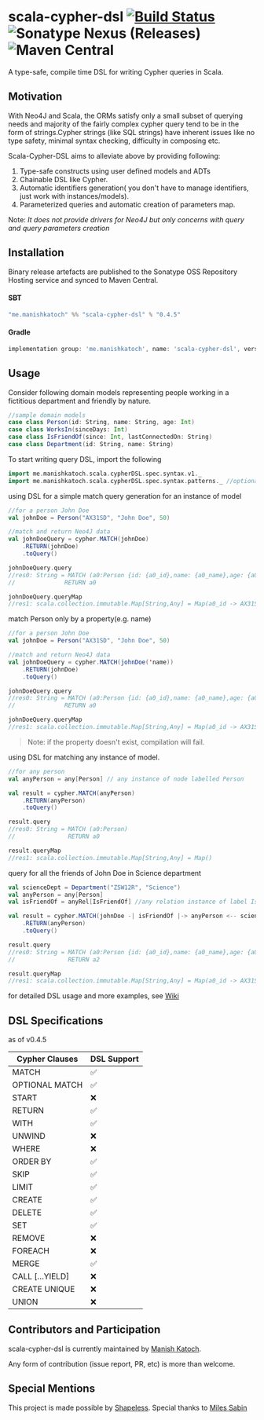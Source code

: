 # scala-cypher-dsl [![Build Status](https://travis-ci.org/manishkkatoch/scala-cypher-dsl.svg?branch=master)](https://travis-ci.org/manishkkatoch/scala-cypher-dsl) ![Sonatype Nexus (Releases)](https://img.shields.io/nexus/r/https/oss.sonatype.org/me.manishkatoch/scala-cypher-dsl.svg) ![Maven Central](https://img.shields.io/maven-central/v/me.manishkatoch/scala-cypher-dsl.svg)

A type-safe, compile time DSL for writing Cypher queries in Scala.

## Motivation

With Neo4J and Scala, the ORMs satisfy only a small subset of querying needs and majority of the fairly complex cypher query tend to be in the form of strings.Cypher strings (like SQL strings) have inherent issues like no type safety, minimal syntax checking, difficulty in composing etc.

Scala-Cypher-DSL aims to alleviate above by providing following:
1. Type-safe constructs using user defined models and ADTs
2. Chainable DSL like Cypher.
3. Automatic identifiers generation( you don't have to manage identifiers, just work with instances/models).
4. Parameterized queries and automatic creation of parameters map. 

Note: _It does not provide drivers for Neo4J but only concerns with query and query parameters creation_

## Installation

Binary release artefacts are published to the Sonatype OSS Repository Hosting service and synced to Maven Central.

#### SBT
```sbt
"me.manishkatoch" %% "scala-cypher-dsl" % "0.4.5"
```
#### Gradle
```gradle
implementation group: 'me.manishkatoch', name: 'scala-cypher-dsl', version: '0.4.5'
```

## Usage

Consider following domain models representing people working in a fictitious department and friendly by nature. 
```scala
//sample domain models
case class Person(id: String, name: String, age: Int)
case class WorksIn(sinceDays: Int)
case class IsFriendOf(since: Int, lastConnectedOn: String)
case class Department(id: String, name: String)
```
To start writing query DSL, import the following
```scala
import me.manishkatoch.scala.cypherDSL.spec.syntax.v1._
import me.manishkatoch.scala.cypherDSL.spec.syntax.patterns._ //optional, import for expressing paths.
```

using DSL for a simple match query generation for an instance of model
```scala
//for a person John Doe
val johnDoe = Person("AX31SD", "John Doe", 50)

//match and return Neo4J data
val johnDoeQuery = cypher.MATCH(johnDoe)
    .RETURN(johnDoe)
    .toQuery()

johnDoeQuery.query
//res0: String = MATCH (a0:Person {id: {a0_id},name: {a0_name},age: {a0_age}})
//              RETURN a0

johnDoeQuery.queryMap
//res1: scala.collection.immutable.Map[String,Any] = Map(a0_id -> AX31SD, a0_name -> John Doe, a0_age -> 50))
```

match Person only by a property(e.g. name)
```scala
//for a person John Doe
val johnDoe = Person("AX31SD", "John Doe", 50)

//match and return Neo4J data
val johnDoeQuery = cypher.MATCH(johnDoe('name))
    .RETURN(johnDoe)
    .toQuery()

johnDoeQuery.query
//res0: String = MATCH (a0:Person {id: {a0_id},name: {a0_name},age: {a0_age}})
//              RETURN a0

johnDoeQuery.queryMap
//res1: scala.collection.immutable.Map[String,Any] = Map(a0_id -> AX31SD, a0_name -> John Doe, a0_age -> 50))
```
> Note: if the property doesn't exist, compilation will fail.

using DSL for matching any instance of model.
```scala
//for any person
val anyPerson = any[Person] // any instance of node labelled Person

val result = cypher.MATCH(anyPerson)
    .RETURN(anyPerson)
    .toQuery()

result.query
//res0: String = MATCH (a0:Person)
//               RETURN a0

result.queryMap
//res1: scala.collection.immutable.Map[String,Any] = Map()
```
query for all the friends of John Doe in Science department
```scala
val scienceDept = Department("ZSW12R", "Science")
val anyPerson = any[Person]
val isFriendOf = anyRel[IsFriendOf] //any relation instance of label IsFriendOf

val result = cypher.MATCH(johnDoe -| isFriendOf |-> anyPerson <-- scienceDept)
    .RETURN(anyPerson)
    .toQuery()

result.query
//res0: String = MATCH (a0:Person {id: {a0_id},name: {a0_name},age: {a0_age}})-[a1:IS_FRIEND_OF]->(a2:Person)<--(a3:Department {id: {a3_id},name: {a3_name}})
//               RETURN a2

result.queryMap
//res1: scala.collection.immutable.Map[String,Any] = Map(a0_id -> AX31SD, a0_name -> John Doe, a3_name -> Science, a0_age -> 50, a3_id -> ZSW12R)
```
for detailed DSL usage and more examples, see [Wiki](https://github.com/manishkkatoch/scala-cypher-dsl/wiki)

## DSL Specifications

as of v0.4.5

| Cypher Clauses | DSL Support |
|----------------|-------------|
| MATCH | :white_check_mark: |
| OPTIONAL MATCH | :white_check_mark: |
| START | :x: |
| RETURN | :white_check_mark: |
| WITH | :white_check_mark: |
| UNWIND | :x: |
| WHERE | :x: |
| ORDER BY | :white_check_mark: |
| SKIP | :white_check_mark: |
| LIMIT | :white_check_mark: |
| CREATE | :white_check_mark: |
| DELETE | :white_check_mark: |
| SET | :white_check_mark: |
| REMOVE | :x: |
| FOREACH | :x: |
| MERGE | :white_check_mark: |
| CALL […​YIELD]| :x: |
| CREATE UNIQUE | :x: |
| UNION | :x: |

## Contributors and Participation
scala-cypher-dsl is currently maintained by [Manish Katoch](https://github.com/manishkkatoch/).

Any form of contribution (issue report, PR, etc) is more than welcome.

## Special Mentions
This project is made possible by [Shapeless](https://github.com/milessabin/shapeless). Special thanks to [Miles Sabin](https://github.com/milessabin)


